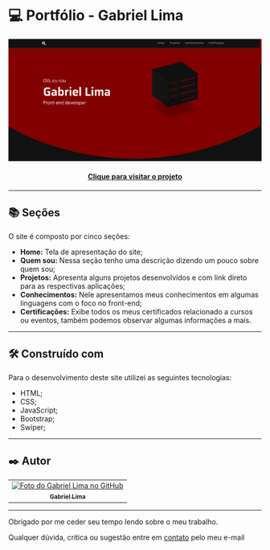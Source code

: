 # 💻 Portfólio - Gabriel Lima

![Resultado final do projeto](resources/img/preview.png)

<h4 align="center"><a href="https://gabriellimmaa.github.io/portfolio/">Clique para visitar o projeto</a></h4>

---
## 📚 Seções
O site é composto por cinco seções:
- **Home:** Tela de apresentação do site;
- **Quem sou:** Nessa seção tenho uma descrição dizendo um pouco sobre quem sou;
- **Projetos:** Apresenta alguns projetos desenvolvidos e com link direto para as respectivas aplicações;
- **Conhecimentos:** Nele apresentamos meus conhecimentos em algumas linguagens com o foco no front-end;
- **Certificações:** Exibe todos os meus certificados relacionado a cursos ou eventos, também podemos observar algumas informações a mais.
---
## 🛠️ Construído com
Para o desenvolvimento deste site utilizei as seguintes tecnologias:
- HTML;
- CSS;
- JavaScript;
- Bootstrap;
- Swiper;
---
## ✒️ Autor

<table>
  <tr>
    <td align="center">
      <a href="https://github.com/Gabriellimmaa">
        <img src="https://avatars3.githubusercontent.com/u/42157830" width="100px;" alt="Foto do Gabriel Lima no GitHub"/><br>
        <sub>
          <b>Gabriel Lima</b>
        </sub>
      </a>
    </td>
  </tr>
</table>

---

Obrigado por me ceder seu tempo lendo sobre o meu trabalho.

Qualquer dúvida, crítica ou sugestão entre em <a href="mailto:gabriellimamoraes@gmail.com/">contato</a> pelo meu e-mail
